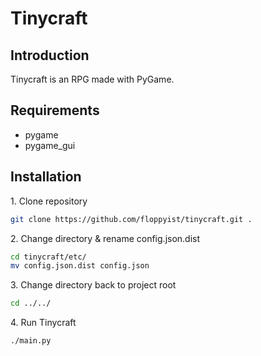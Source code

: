 # **Tinycraft**

## **Introduction**
Tinycraft is an RPG made with PyGame.

## **Requirements**
* pygame
* pygame_gui

## **Installation**

1\. Clone repository
```bash
git clone https://github.com/floppyist/tinycraft.git .
```

2\. Change directory & rename config.json.dist
```bash
cd tinycraft/etc/
mv config.json.dist config.json
```

3\. Change directory back to project root
```bash
cd ../../
```

4\. Run Tinycraft
```bash
./main.py
```